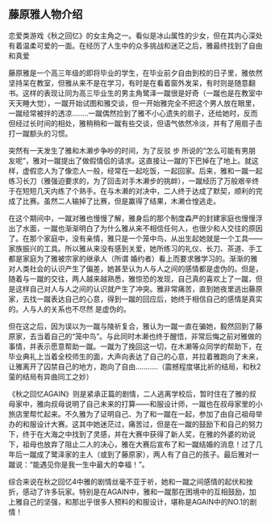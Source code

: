 ## 藤原雅人物介绍

恋爱类游戏《秋之回忆》的女主角之一。看似是冰山属性的少女，但在其内心深处有着温柔可爱的一面。在经历了人生中的众多挑战和迷茫之后，雅最终找到了自由和真爱

藤原雅是一个高三年级的即将毕业的学生，在毕业前夕自由到校的日子里，雅依然坚持呆在教室，但雅从来不是在学习，有时是在看着窗外发呆，有时则是随意翻书。这样的表现让同为高三毕业生的男主角鹭泽一蹴很是好奇（一蹴也是在教室中天天睡大觉），一蹴开始试图和雅交谈，但一开始雅完全不把这个男人放在眼里，一蹴经常被拌的透凉........一蹴偶然捡到了雅不小心遗失的扇子，还给她时，反而但经过长时间的相处，雅稍稍和一蹴有些交谈，但语气依然冷淡，并有了用扇子击打一蹴额头的习惯。

突然有一天发生了雅和木濑步争吵的时间，为了反驳 步 所说的“怎么可能有男朋友呢”，雅对一蹴提出了做假情侣的请求。这直接让一蹴的下巴掉在了地上。就这样，虚假恋人为了像恋人一般，经常在一起吃饭，一起回家。后来，雅和一蹴一起练习长刀（雅强迫要求的，为了回击对手木濑步的挑衅），一蹴经历了万般艰辛终于在短短几天内练了个熟手。在与木濑的对决中，二人终于达成了默契，顺利的完成了比赛。虽然二人输掉了比赛，但是赢得了结果，木濑仓惶逃走。

在这个期间中，一蹴对雅也慢慢了解，雅身后的那个制度森严的封建家庭也慢慢浮出了水面，一蹴也渐渐明白了为什么雅从来不相信任何人，也很少和人交往的原因了。在那个家庭中，没有亲情，雅只是一个笼中鸟，从出生起她就是一个工具——家族振兴的工具。所以雅从来没有感到关爱，她所练习的礼仪、长刀、茶道、手工都是家庭为了雅被宗家的继承人（所谓 婚约者）看上而要求雅学习的。渐渐的雅对人类社会的认识产生了偏差，她甚至认为人与人之间的感情都是虚伪的。但是，随着与一蹴的交往，两人越来越熟悉，雅惊恐的发现，自己真的喜欢上了一蹴，但是这样自己对人与人之间的认识就产生了冲突。雅非常痛苦，直到她夜里逃出藤原家，去找一蹴表达自己的心意，得到一蹴的回应后，她终于相信自己的感情是真实的。人与人的关系也不尽然 是虚伪的。

但在这之后，因为误以为一蹴与陵祈复合，雅认为一蹴一直在骗她，毅然回到了藤原家，去当着自己的“笼中鸟”。与此同时木濑也终于醒悟，非常后悔之前对雅做的事情，并表示愿意帮助一蹴。一蹴为了挽回这一切，在木濑等众同学的帮助下，在毕业典礼上当着全校师生的面，大声向表达了自己的心意，并拉着雅跑向了未来，让雅离开了囚禁自己的地方，跑向了自由...........（震撼程度堪比祈的结局，和秋2萤的结局有异曲同工之妙）

《秋之回忆AGAIN》则是紧承正篇的剧情，二人逃离学校后，暂时住在了雅的叔母家中，雅向叔母说明了自己未来的打算——和服设计师，一蹴也在叔母家里的小旅店里帮忙起来。不久雅为了证明自己、为了和一蹴在一起，参加了由自己祖母举办的和服设计大赛。这其中她迷茫过，痛苦过，但是在一蹴的鼓励下和自己的努力下，终于在大海之中找到了灵感，并在大赛中获得了新人奖，在雅的外婆的劝说下，祖母也放弃了阻止二人的决心，雅在大赛后宣布了和一蹴结婚的消息！过了几年后一蹴成了鹭泽家的主人（或到了藤原家），两人有了自己的孩子。最后雅对一蹴说：“能遇见你是我一生中最大的幸福！”。

综合来说在秋之回忆4中雅的剧情丝毫不亚于祈，她和一蹴之间感情的起伏和挫折，感动了许多玩家。特别是在AGAIN中，雅和一蹴那在困境中的互相鼓励，加上雅自己的坚强，和那出乎很多人预料的和服设计，堪称是AGAIN中的NO.1的剧情！
